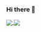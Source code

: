### Hi there 👋

<a href="https://github.com/Den4ik">
  <img align="center" src="https://github-readme-stats.vercel.app/api?username=BorisovskiP&count_private=true&show_icons=true&include_all_commits=true" />
</a>
<a href="https://github.com/Den4ik">
  <img align="center" src="https://github-readme-stats.vercel.app/api/top-langs/?username=BorisovskiP&layout=compact" />
</a>
